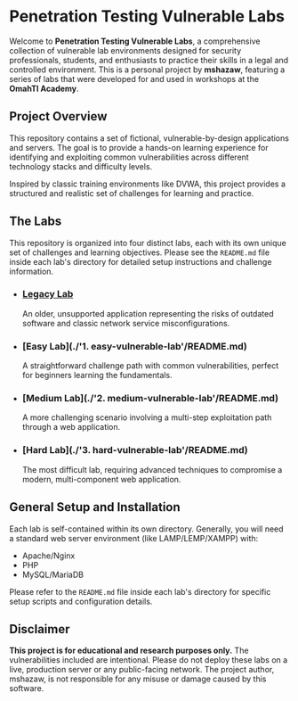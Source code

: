 
# Penetration Testing Vulnerable Labs

Welcome to **Penetration Testing Vulnerable Labs**, a comprehensive collection of vulnerable lab environments designed for security professionals, students, and enthusiasts to practice their skills in a legal and controlled environment. This is a personal project by **mshazaw**, featuring a series of labs that were developed for and used in workshops at the **OmahTI Academy**.

## Project Overview

This repository contains a set of fictional, vulnerable-by-design applications and servers. The goal is to provide a hands-on learning experience for identifying and exploiting common vulnerabilities across different technology stacks and difficulty levels.

Inspired by classic training environments like DVWA, this project provides a structured and realistic set of challenges for learning and practice.

## The Labs

This repository is organized into four distinct labs, each with its own unique set of challenges and learning objectives. Please see the `README.md` file inside each lab's directory for detailed setup instructions and challenge information.

* ### [Legacy Lab](./legacy-vulnerable-lab/README.md)
    An older, unsupported application representing the risks of outdated software and classic network service misconfigurations.

* ### [Easy Lab](./'1. easy-vulnerable-lab'/README.md)
    A straightforward challenge path with common vulnerabilities, perfect for beginners learning the fundamentals.

* ### [Medium Lab](./'2. medium-vulnerable-lab'/README.md)
    A more challenging scenario involving a multi-step exploitation path through a web application.

* ### [Hard Lab](./'3. hard-vulnerable-lab'/README.md)
    The most difficult lab, requiring advanced techniques to compromise a modern, multi-component web application.

## General Setup and Installation

Each lab is self-contained within its own directory. Generally, you will need a standard web server environment (like LAMP/LEMP/XAMPP) with:

* Apache/Nginx
* PHP
* MySQL/MariaDB

Please refer to the `README.md` file inside each lab's directory for specific setup scripts and configuration details.

## Disclaimer

**This project is for educational and research purposes only.** The vulnerabilities included are intentional. Please do not deploy these labs on a live, production server or any public-facing network. The project author, mshazaw, is not responsible for any misuse or damage caused by this software.
